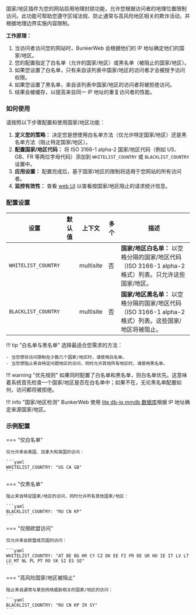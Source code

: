 国家/地区插件为您的网站启用地理封锁功能，允许您根据访问者的地理位置限制访问。此功能可帮助您遵守区域法规、防止通常与高风险地区相关的欺诈活动，并根据地理边界实施内容限制。

**工作原理：**

1.  当访问者访问您的网站时，BunkerWeb 会根据他们的 IP 地址确定他们的国家/地区。
2.  您的配置指定了白名单（允许的国家/地区）或黑名单（被阻止的国家/地区）。
3.  如果您设置了白名单，只有来自该列表中国家/地区的访问者才会被授予访问权限。
4.  如果您设置了黑名单，来自该列表中国家/地区的访问者将被拒绝访问。
5.  结果会被缓存，以提高来自同一 IP 地址的重复访问者的性能。

### 如何使用

请按照以下步骤配置和使用国家/地区功能：

1.  **定义您的策略：** 决定您是想使用白名单方法（仅允许特定国家/地区）还是黑名单方法（阻止特定国家/地区）。
2.  **配置国家/地区代码：** 将 ISO 3166-1 alpha-2 国家/地区代码（例如 US、GB、FR 等两位字母代码）添加到 `WHITELIST_COUNTRY` 或 `BLACKLIST_COUNTRY` 设置中。
3.  **应用设置：** 配置完成后，基于国家/地区的限制将适用于您网站的所有访问者。
4.  **监控有效性：** 查看 [web UI](web-ui.md) 以查看按国家/地区阻止的请求统计信息。

### 配置设置

| 设置                | 默认值 | 上下文    | 多个 | 描述                                                                                                    |
| ------------------- | ------ | --------- | ---- | ------------------------------------------------------------------------------------------------------- |
| `WHITELIST_COUNTRY` |        | multisite | 否   | **国家/地区白名单：** 以空格分隔的国家/地区代码（ISO 3166-1 alpha-2 格式）列表。只允许这些国家/地区。   |
| `BLACKLIST_COUNTRY` |        | multisite | 否   | **国家/地区黑名单：** 以空格分隔的国家/地区代码（ISO 3166-1 alpha-2 格式）列表。这些国家/地区将被阻止。 |

!!! tip "白名单与黑名单"
    选择最适合您需求的方法：

    - 当您想将访问限制在少数几个国家/地区时，请使用白名单。
    - 当您想阻止来自特定问题地区的访问，同时允许其他所有地区时，请使用黑名单。

!!! warning "优先规则"
    如果同时配置了白名单和黑名单，则白名单优先。这意味着系统首先检查一个国家/地区是否在白名单中；如果不在，无论黑名单配置如何，访问都将被拒绝。

!!! info "国家/地区检测"
    BunkerWeb 使用 [lite db-ip mmdb 数据库](https://db-ip.com/db/download/ip-to-country-lite)根据 IP 地址确定来源国家/地区。

### 示例配置

=== "仅白名单"

    仅允许来自美国、加拿大和英国的访问：

    ```yaml
    WHITELIST_COUNTRY: "US CA GB"
    ```

=== "仅黑名单"

    阻止来自特定国家/地区的访问，同时允许所有其他国家/地区：

    ```yaml
    BLACKLIST_COUNTRY: "RU CN KP"
    ```

=== "仅限欧盟访问"

    仅允许来自欧盟成员国的访问：

    ```yaml
    WHITELIST_COUNTRY: "AT BE BG HR CY CZ DK EE FI FR DE GR HU IE IT LV LT LU MT NL PL PT RO SK SI ES SE"
    ```

=== "高风险国家/地区被阻止"

    阻止来自通常与某些网络威胁相关的国家/地区的访问：

    ```yaml
    BLACKLIST_COUNTRY: "RU CN KP IR SY"
    ```
